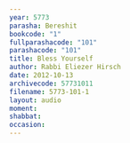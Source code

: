 ```yaml
---
year: 5773
parasha: Bereshit
bookcode: "1"
fullparashacode: "101"
parashacode: "101"
title: Bless Yourself
author: Rabbi Eliezer Hirsch
date: 2012-10-13
archivecode: 57731011
filename: 5773-101-1
layout: audio
moment: 
shabbat: 
occasion: 
---
```

